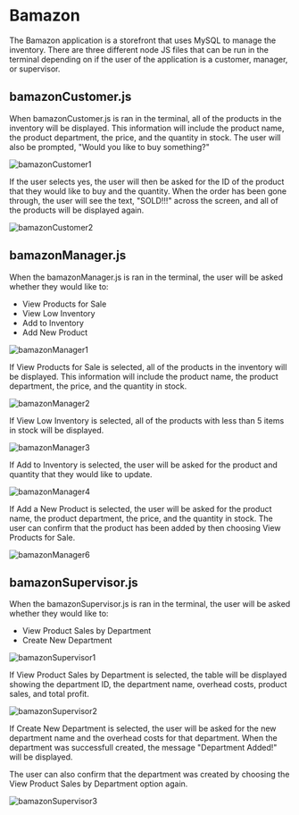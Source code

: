 # Bamazon

The Bamazon application is a storefront that uses MySQL to manage the inventory. There are three different node JS files that can be run in the terminal depending on if the user of the application is a customer, manager, or supervisor.

## bamazonCustomer.js

When bamazonCustomer.js is ran in the terminal, all of the products in the inventory will be displayed. This information will include the product name, the product department, the price, and the quantity in stock. The user will also be prompted, "Would you like to buy something?"

![bamazonCustomer1](bamazonScreenshots/customer1.png)

If the user selects yes, the user will then be asked for the ID of the product that they would like to buy and the quantity. When the order has been gone through, the user will see the text, "SOLD!!!" across the screen, and all of the products will be displayed again.

![bamazonCustomer2](bamazonScreenshots/customer2.png)

## bamazonManager.js

When the bamazonManager.js is ran in the terminal, the user will be asked whether they would like to:
* View Products for Sale
* View Low Inventory
* Add to Inventory
* Add New Product 

![bamazonManager1](bamazonScreenshots/manager1.png)

If View Products for Sale is selected, all of the products in the inventory will be displayed. This information will include the product name, the product department, the price, and the quantity in stock.

![bamazonManager2](bamazonScreenshots/manager2.png)

If View Low Inventory is selected, all of the products with less than 5 items in stock will be displayed.

![bamazonManager3](bamazonScreenshots/manager3.png)

If Add to Inventory is selected, the user will be asked for the product and quantity that they would like to update.

![bamazonManager4](bamazonScreenshots/manager4.png)

If Add a New Product is selected, the user will be asked for the product name, the product department, the price, and the quantity in stock. The user can confirm that the product has been added by then choosing View Products for Sale.

![bamazonManager6](bamazonScreenshots/manager6.png)

## bamazonSupervisor.js

When the bamazonSupervisor.js is ran in the terminal, the user will be asked whether they would like to:
* View Product Sales by Department
* Create New Department

![bamazonSupervisor1](bamazonScreenshots/supervisor1.png)

If View Product Sales by Department is selected, the table will be displayed showing the department ID, the department name, overhead costs, product sales, and total profit.

![bamazonSupervisor2](bamazonScreenshots/supervisor2.png)

If Create New Department is selected, the user will be asked for the new department name and the overhead costs for that department. When the department was successfull created, the message "Department Added!" will be displayed. 

The user can also confirm that the department was created by choosing the View Product Sales by Department option again.

![bamazonSupervisor3](bamazonScreenshots/supervisor3.png)

